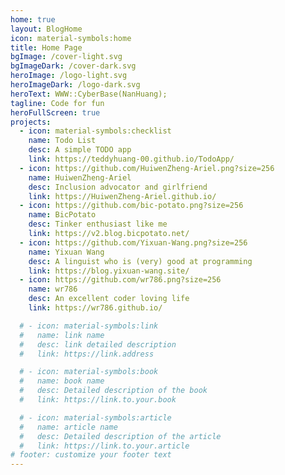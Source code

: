 ```yaml
---
home: true
layout: BlogHome
icon: material-symbols:home
title: Home Page
bgImage: /cover-light.svg
bgImageDark: /cover-dark.svg
heroImage: /logo-light.svg
heroImageDark: /logo-dark.svg
heroText: WWW::CyberBase(NanHuang);
tagline: Code for fun
heroFullScreen: true
projects:
  - icon: material-symbols:checklist
    name: Todo List
    desc: A simple TODO app
    link: https://teddyhuang-00.github.io/TodoApp/
  - icon: https://github.com/HuiwenZheng-Ariel.png?size=256
    name: HuiwenZheng-Ariel
    desc: Inclusion advocator and girlfriend
    link: https://HuiwenZheng-Ariel.github.io/
  - icon: https://github.com/bic-potato.png?size=256
    name: BicPotato
    desc: Tinker enthusiast like me
    link: https://v2.blog.bicpotato.net/
  - icon: https://github.com/Yixuan-Wang.png?size=256
    name: Yixuan Wang
    desc: A linguist who is (very) good at programming
    link: https://blog.yixuan-wang.site/
  - icon: https://github.com/wr786.png?size=256
    name: wr786
    desc: An excellent coder loving life
    link: https://wr786.github.io/

  # - icon: material-symbols:link
  #   name: link name
  #   desc: link detailed description
  #   link: https://link.address

  # - icon: material-symbols:book
  #   name: book name
  #   desc: Detailed description of the book
  #   link: https://link.to.your.book

  # - icon: material-symbols:article
  #   name: article name
  #   desc: Detailed description of the article
  #   link: https://link.to.your.article
# footer: customize your footer text
---
```

